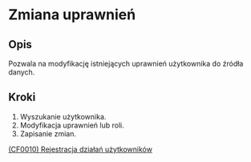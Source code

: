 # Zmiana uprawnień

## Opis
Pozwala na modyfikację istniejących uprawnień użytkownika do źródła danych.

## Kroki
1. Wyszukanie użytkownika.
2. Modyfikacja uprawnień lub roli.
3. Zapisanie zmian.


[(CF0010) Rejestracja działań użytkowników](../../../3.wizja.systemu/3.3.cechy.funkcjonalne/CF00010.md)